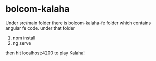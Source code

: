 # bolcom-kalaha

Under src/main folder there is bolcom-kalaha-fe folder which contains angular fe code.
under that folder
1. npm install
2. ng serve

then hit localhost:4200 to play Kalaha!
